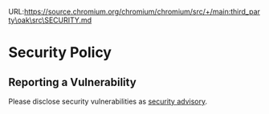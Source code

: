 URL:https://source.chromium.org/chromium/chromium/src/+/main:third_party\oak\src\SECURITY.md
# Security Policy

## Reporting a Vulnerability

Please disclose security vulnerabilities as
[security advisory](https://github.com/project-oak/oak/security/advisories/new).
